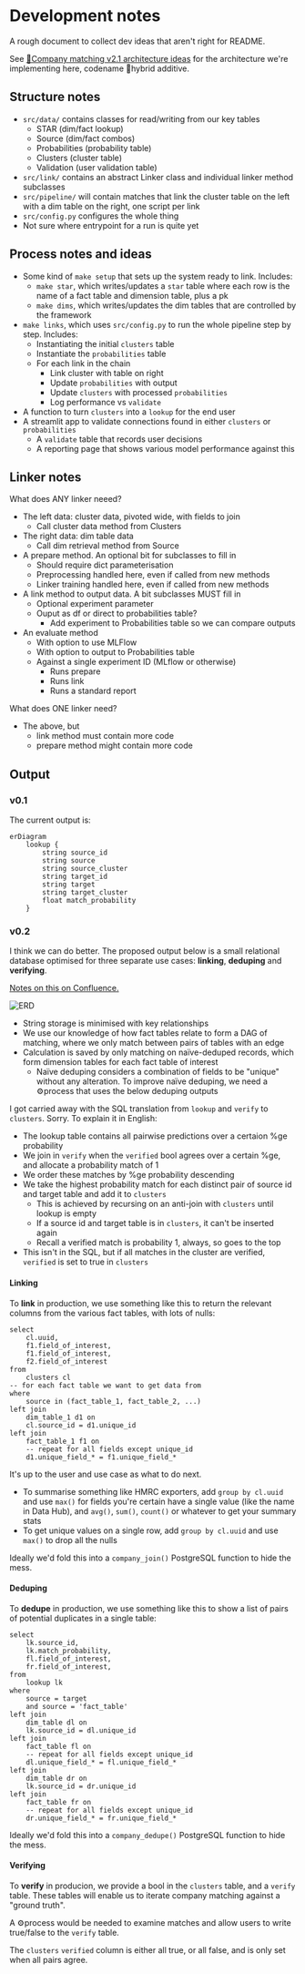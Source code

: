 # Development notes

A rough document to collect dev ideas that aren't right for README.

See [🔗Company matching v2.1 architecture ideas](https://uktrade.atlassian.net/wiki/spaces/DT/pages/3589275785/Company+matching+v2.1+architecture+ideas) for the architecture we're implementing here, codename 🔌hybrid additive.

## Structure notes

* `src/data/` contains classes for read/writing from our key tables
    * STAR (dim/fact lookup)
    * Source (dim/fact combos)
    * Probabilities (probability table)
    * Clusters (cluster table)
    * Validation (user validation table)
* `src/link/` contains an abstract Linker class and individual linker method subclasses
* `src/pipeline/` will contain matches that link the cluster table on the left with a dim table on the right, one script per link
* `src/config.py` configures the whole thing
* Not sure where entrypoint for a run is quite yet

## Process notes and ideas

* Some kind of `make setup` that sets up the system ready to link. Includes:
    * `make star`, which writes/updates a `star` table where each row is the name of a fact table and dimension table, plus a pk
    * `make dims`, which writes/updates the dim tables that are controlled by the framework
* `make links`, which uses `src/config.py` to run the whole pipeline step by step. Includes:
    * Instantiating the initial `clusters` table
    * Instantiate the `probabilities` table
    * For each link in the chain
        * Link cluster with table on right
        * Update `probabilities` with output
        * Update `clusters` with processed `probabilities`
        * Log performance vs `validate`
* A function to turn `clusters` into a `lookup` for the end user
* A streamlit app to validate connections found in either `clusters` or `probabilities`
    * A `validate` table that records user decisions
    * A reporting page that shows various model performance against this
        
## Linker notes

What does ANY linker neeed?

* The left data: cluster data, pivoted wide, with fields to join
    * Call cluster data method from Clusters
* The right data: dim table data
    * Call dim retrieval method from Source
* A prepare method. An optional bit for subclasses to fill in
    * Should require dict parameterisation
    * Preprocessing handled here, even if called from new methods
    * Linker training handled here, even if called from new methods
* A link method to output data. A bit subclasses MUST fill in
    * Optional experiment parameter
    * Ouput as df or direct to probabilities table?
        * Add experiment to Probabilities table so we can compare outputs
* An evaluate method
    * With option to use MLFlow
    * With option to output to Probabilities table
    * Against a single experiment ID (MLflow or otherwise)
        * Runs prepare
        * Runs link
        * Runs a standard report

What does ONE linker need?

* The above, but
    * link method must contain more code
    * prepare method might contain more code

## Output

### v0.1

The current output is:

```mermaid
erDiagram
    lookup {
        string source_id
        string source
        string source_cluster
        string target_id
        string target
        string target_cluster
        float match_probability
    }
```

### v0.2

I think we can do better. The proposed output below is a small relational database optimised for three separate use cases: **linking**, **deduping** and **verifying**.

[Notes on this on Confluence.](https://uktrade.atlassian.net/wiki/spaces/DT/pages/3573448705/Company+matching%3A+operationalisation)

![ERD](/src/visualisation/company_matching_erg.drawio.svg)

* String storage is minimised with key relationships
* We use our knowledge of how fact tables relate to form a DAG of matching, where we only match between pairs of tables with an edge
* Calculation is saved by only matching on naïve-deduped records, which form dimension tables for each fact table of interest
    * Naïve deduping considers a combination of fields to be "unique" without any alteration. To improve naïve deduping, we need a ⚙️process that uses the below deduping outputs
    
I got carried away with the SQL translation from `lookup` and `verify` to `clusters`. Sorry. To explain it in English:

* The lookup table contains all pairwise predictions over a certaion %ge probability
* We join in `verify` when the `verified` bool agrees over a certain %ge, and allocate a probability match of 1
* We order these matches by %ge probability descending
* We take the highest probability match for each distinct pair of source id and target table and add it to `clusters`
    * This is achieved by recursing on an anti-join with `clusters` until lookup is empty
    * If a source id and target table is in `clusters`, it can't be inserted again
    * Recall a verified match is probability 1, always, so goes to the top
* This isn't in the SQL, but if all matches in the cluster are verified, `verified` is set to true in `clusters`
    
#### Linking

To **link** in production, we use something like this to return the relevant columns from the various fact tables, with lots of nulls:

```
select
    cl.uuid,
    f1.field_of_interest,
    f1.field_of_interest,
    f2.field_of_interest
from
    clusters cl
-- for each fact table we want to get data from
where
    source in (fact_table_1, fact_table_2, ...)
left join
    dim_table_1 d1 on
    cl.source_id = d1.unique_id
left join
    fact_table_1 f1 on
    -- repeat for all fields except unique_id
    d1.unique_field_* = f1.unique_field_*
```

It's up to the user and use case as what to do next.

* To summarise something like HMRC exporters, add `group by cl.uuid` and use `max()` for fields you're certain have a single value (like the name in Data Hub), and `avg()`, `sum()`, `count()` or whatever to get your summary stats
* To get unique values on a single row, add `group by cl.uuid` and use `max()` to drop all the nulls

Ideally we'd fold this into a `company_join()` PostgreSQL function to hide the mess.

#### Deduping

To **dedupe** in production, we use something like this to show a list of pairs of potential duplicates in a single table:

```
select
    lk.source_id,
    lk.match_probability,
    fl.field_of_interest,
    fr.field_of_interest,
from
    lookup lk
where
    source = target
    and source = 'fact_table'
left join
    dim_table dl on
    lk.source_id = dl.unique_id
left join
    fact_table fl on
    -- repeat for all fields except unique_id
    dl.unique_field_* = fl.unique_field_*
left join
    dim_table dr on
    lk.source_id = dr.unique_id
left join
    fact_table fr on
    -- repeat for all fields except unique_id
    dr.unique_field_* = fr.unique_field_*
```

Ideally we'd fold this into a `company_dedupe()` PostgreSQL function to hide the mess.

#### Verifying

To **verify** in producion, we provide a bool in the `clusters` table, and a `verify` table. These tables will enable us to iterate company matching against a "ground truth".

A ⚙️process would be needed to examine matches and allow users to write true/false to the `verify` table.

The `clusters` `verified` column is either all true, or all false, and is only set when all pairs agree.